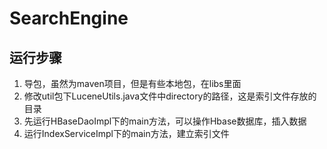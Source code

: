 # SearchEngine

## 运行步骤
1. 导包，虽然为maven项目，但是有些本地包，在libs里面
2. 修改util包下LuceneUtils.java文件中directory的路径，这是索引文件存放的目录
3. 先运行HBaseDaoImpl下的main方法，可以操作Hbase数据库，插入数据
4. 运行IndexServiceImpl下的main方法，建立索引文件